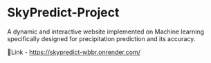 # SkyPredict-Project
A dynamic and interactive website  implemented on Machine learning specifically designed  for precipitation prediction and its accuracy.

🔗Link - https://skypredict-wbbr.onrender.com/

